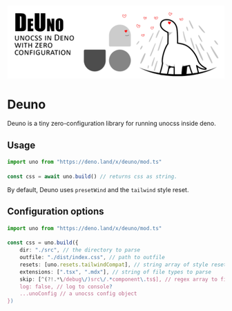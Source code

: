 ![deuno loves unocss](/.github/banner.png)

# Deuno

Deuno is a tiny zero-configuration library for running unocss inside deno.

## Usage

``` typescript
import uno from "https://deno.land/x/deuno/mod.ts"

const css = await uno.build() // returns css as string.
```

By default, Deuno uses `presetWind` and the `tailwind` style reset.

## Configuration options
```typescript
import uno from "https://deno.land/x/deuno/mod.ts"

const css = uno.build({
	dir: "./src", // the directory to parse
	outfile: "./dist/index.css", // path to outfile
	resets: [uno.resets.tailwindCompat], // string array of style resets (or other arbitrary css)
	extensions: [".tsx", ".mdx"], // string of file types to parse
	skip: [^(?!.*\/debug\/)src\/.*component\.ts$], // regex array to filter paths
	log: false, // log to console?
	...unoConfig // a unocss config object
})
```